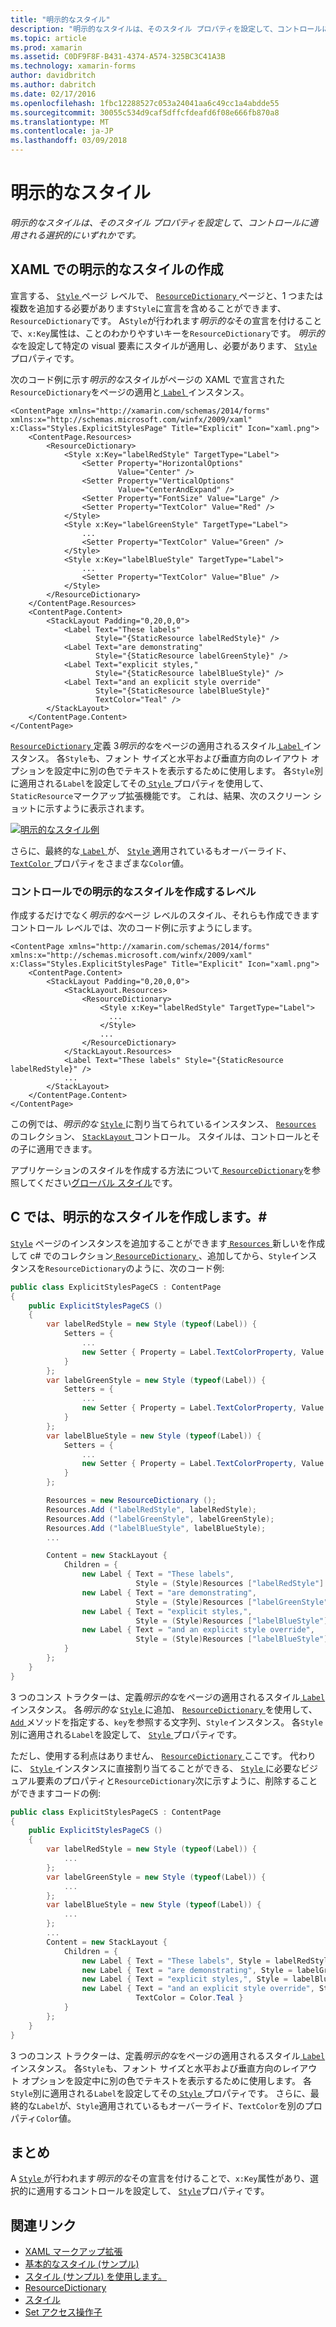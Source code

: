 ```yaml
---
title: "明示的なスタイル"
description: "明示的なスタイルは、そのスタイル プロパティを設定して、コントロールに適用される選択的にいずれかです。"
ms.topic: article
ms.prod: xamarin
ms.assetid: C0DF9F8F-B431-4374-A574-325BC3C41A3B
ms.technology: xamarin-forms
author: davidbritch
ms.author: dabritch
ms.date: 02/17/2016
ms.openlocfilehash: 1fbc12288527c053a24041aa6c49cc1a4abdde55
ms.sourcegitcommit: 30055c534d9caf5dffcfdeafd6f08e666fb870a8
ms.translationtype: MT
ms.contentlocale: ja-JP
ms.lasthandoff: 03/09/2018
---
```

# <a name="explicit-styles"></a>明示的なスタイル

_明示的なスタイルは、そのスタイル プロパティを設定して、コントロールに適用される選択的にいずれかです。_

## <a name="creating-an-explicit-style-in-xaml"></a>XAML での明示的なスタイルの作成

宣言する、 [ `Style` ](https://developer.xamarin.com/api/type/Xamarin.Forms.Style/)ページ レベルで、 [ `ResourceDictionary` ](https://developer.xamarin.com/api/type/Xamarin.Forms.ResourceDictionary/)ページと、1 つまたは複数を追加する必要があります`Style`に宣言を含めることができます、`ResourceDictionary`です。 A`Style`が行われます*明示的な*その宣言を付けることで、`x:Key`属性は、ことのわかりやすいキーを`ResourceDictionary`です。 *明示的な*を設定して特定の visual 要素にスタイルが適用し、必要があります、 [ `Style` ](https://developer.xamarin.com/api/property/Xamarin.Forms.VisualElement.Style/)プロパティです。

次のコード例に示す*明示的な*スタイルがページの XAML で宣言された`ResourceDictionary`をページの適用と[ `Label` ](https://developer.xamarin.com/api/type/Xamarin.Forms.Label/)インスタンス。

```xaml
<ContentPage xmlns="http://xamarin.com/schemas/2014/forms" xmlns:x="http://schemas.microsoft.com/winfx/2009/xaml" x:Class="Styles.ExplicitStylesPage" Title="Explicit" Icon="xaml.png">
    <ContentPage.Resources>
        <ResourceDictionary>
            <Style x:Key="labelRedStyle" TargetType="Label">
                <Setter Property="HorizontalOptions"
                        Value="Center" />
                <Setter Property="VerticalOptions"
                        Value="CenterAndExpand" />
                <Setter Property="FontSize" Value="Large" />
                <Setter Property="TextColor" Value="Red" />
            </Style>
            <Style x:Key="labelGreenStyle" TargetType="Label">
                ...
                <Setter Property="TextColor" Value="Green" />
            </Style>
            <Style x:Key="labelBlueStyle" TargetType="Label">
                ...
                <Setter Property="TextColor" Value="Blue" />
            </Style>
        </ResourceDictionary>
    </ContentPage.Resources>
    <ContentPage.Content>
        <StackLayout Padding="0,20,0,0">
            <Label Text="These labels"
                   Style="{StaticResource labelRedStyle}" />
            <Label Text="are demonstrating"
                   Style="{StaticResource labelGreenStyle}" />
            <Label Text="explicit styles,"
                   Style="{StaticResource labelBlueStyle}" />
            <Label Text="and an explicit style override"
                   Style="{StaticResource labelBlueStyle}"
                   TextColor="Teal" />
        </StackLayout>
    </ContentPage.Content>
</ContentPage>
```

[ `ResourceDictionary` ](https://developer.xamarin.com/api/type/Xamarin.Forms.ResourceDictionary/)定義 3*明示的な*をページの適用されるスタイル[ `Label` ](https://developer.xamarin.com/api/type/Xamarin.Forms.Label/)インスタンス。 各`Style`も、フォント サイズと水平および垂直方向のレイアウト オプションを設定中に別の色でテキストを表示するために使用します。 各`Style`別に適用される`Label`を設定してその[ `Style` ](https://developer.xamarin.com/api/property/Xamarin.Forms.VisualElement.Style/)プロパティを使用して、`StaticResource`マークアップ拡張機能です。 これは、結果、次のスクリーン ショットに示すように表示されます。

[![](explicit-images/explicit-styles.png "明示的なスタイル例")](explicit-images/explicit-styles-large.png#lightbox "明示的なスタイルの例")

さらに、最終的な[ `Label` ](https://developer.xamarin.com/api/type/Xamarin.Forms.Label/)が、 [ `Style` ](https://developer.xamarin.com/api/type/Xamarin.Forms.Style/)適用されているもオーバーライド、 [ `TextColor` ](https://developer.xamarin.com/api/property/Xamarin.Forms.Label.TextColor/)プロパティをさまざまな`Color`値。

### <a name="creating-an-explicit-style-at-the-control-level"></a>コントロールでの明示的なスタイルを作成するレベル

作成するだけでなく*明示的な*ページ レベルのスタイル、それらも作成できますコントロール レベルでは、次のコード例に示すようにします。

```xaml
<ContentPage xmlns="http://xamarin.com/schemas/2014/forms" xmlns:x="http://schemas.microsoft.com/winfx/2009/xaml" x:Class="Styles.ExplicitStylesPage" Title="Explicit" Icon="xaml.png">
    <ContentPage.Content>
        <StackLayout Padding="0,20,0,0">
            <StackLayout.Resources>
                <ResourceDictionary>
                    <Style x:Key="labelRedStyle" TargetType="Label">
                      ...
                    </Style>
                    ...
                </ResourceDictionary>
            </StackLayout.Resources>
            <Label Text="These labels" Style="{StaticResource labelRedStyle}" />
            ...
        </StackLayout>
    </ContentPage.Content>
</ContentPage>
```

この例では、*明示的な* [ `Style` ](https://developer.xamarin.com/api/type/Xamarin.Forms.Style/)に割り当てられているインスタンス、 [ `Resources` ](https://developer.xamarin.com/api/property/Xamarin.Forms.VisualElement.Resources/)のコレクション、 [ `StackLayout` ](https://developer.xamarin.com/api/type/Xamarin.Forms.StackLayout/)コントロール。 スタイルは、コントロールとその子に適用できます。

アプリケーションのスタイルを作成する方法について[ `ResourceDictionary`](https://developer.xamarin.com/api/type/Xamarin.Forms.ResourceDictionary/)を参照してください[グローバル スタイル](~/xamarin-forms/user-interface/styles/application.md)です。

## <a name="creating-an-explicit-style-in-c35"></a>C では、明示的なスタイルを作成します。&#35;

[`Style`](https://developer.xamarin.com/api/type/Xamarin.Forms.Style/) ページのインスタンスを追加することができます[ `Resources` ](https://developer.xamarin.com/api/property/Xamarin.Forms.VisualElement.Resources/)新しいを作成して c# でのコレクション[ `ResourceDictionary` ](https://developer.xamarin.com/api/type/Xamarin.Forms.ResourceDictionary/)、追加してから、`Style`インスタンスを`ResourceDictionary`のように、次のコード例:

```csharp
public class ExplicitStylesPageCS : ContentPage
{
    public ExplicitStylesPageCS ()
    {
        var labelRedStyle = new Style (typeof(Label)) {
            Setters = {
                ...
                new Setter { Property = Label.TextColorProperty, Value = Color.Red  }
            }
        };
        var labelGreenStyle = new Style (typeof(Label)) {
            Setters = {
                ...
                new Setter { Property = Label.TextColorProperty, Value = Color.Green }
            }
        };
        var labelBlueStyle = new Style (typeof(Label)) {
            Setters = {
                ...
                new Setter { Property = Label.TextColorProperty, Value = Color.Blue }
            }
        };

        Resources = new ResourceDictionary ();
        Resources.Add ("labelRedStyle", labelRedStyle);
        Resources.Add ("labelGreenStyle", labelGreenStyle);
        Resources.Add ("labelBlueStyle", labelBlueStyle);
        ...

        Content = new StackLayout {
            Children = {
                new Label { Text = "These labels",
                            Style = (Style)Resources ["labelRedStyle"] },
                new Label { Text = "are demonstrating",
                            Style = (Style)Resources ["labelGreenStyle"] },
                new Label { Text = "explicit styles,",
                            Style = (Style)Resources ["labelBlueStyle"] },
                new Label { Text = "and an explicit style override",
                            Style = (Style)Resources ["labelBlueStyle"], TextColor = Color.Teal }
            }
        };
    }
}
```

3 つのコンス トラクターは、定義*明示的な*をページの適用されるスタイル[ `Label` ](https://developer.xamarin.com/api/type/Xamarin.Forms.Label/)インスタンス。 各*明示的な* [ `Style` ](https://developer.xamarin.com/api/type/Xamarin.Forms.Style/)に追加、 [ `ResourceDictionary` ](https://developer.xamarin.com/api/type/Xamarin.Forms.ResourceDictionary/)を使用して、 [ `Add` ](https://developer.xamarin.com/api/member/Xamarin.Forms.ResourceDictionary.Add/p/System.String/System.Object/)メソッドを指定する、`key`を参照する文字列、`Style`インスタンス。 各`Style`別に適用される`Label`を設定して、 [ `Style` ](https://developer.xamarin.com/api/property/Xamarin.Forms.VisualElement.Style/)プロパティです。

ただし、使用する利点はありません、 [ `ResourceDictionary` ](https://developer.xamarin.com/api/type/Xamarin.Forms.ResourceDictionary/)ここです。 代わりに、 [ `Style` ](https://developer.xamarin.com/api/type/Xamarin.Forms.Style/)インスタンスに直接割り当てることができる、 [ `Style` ](https://developer.xamarin.com/api/property/Xamarin.Forms.VisualElement.Style/)に必要なビジュアル要素のプロパティと`ResourceDictionary`次に示すように、削除することができますコードの例:

```csharp
public class ExplicitStylesPageCS : ContentPage
{
    public ExplicitStylesPageCS ()
    {
        var labelRedStyle = new Style (typeof(Label)) {
            ...
        };
        var labelGreenStyle = new Style (typeof(Label)) {
            ...
        };
        var labelBlueStyle = new Style (typeof(Label)) {
            ...
        };
        ...
        Content = new StackLayout {
            Children = {
                new Label { Text = "These labels", Style = labelRedStyle },
                new Label { Text = "are demonstrating", Style = labelGreenStyle },
                new Label { Text = "explicit styles,", Style = labelBlueStyle },
                new Label { Text = "and an explicit style override", Style = labelBlueStyle,
                            TextColor = Color.Teal }
            }
        };
    }
}
```

3 つのコンス トラクターは、定義*明示的な*をページの適用されるスタイル[ `Label` ](https://developer.xamarin.com/api/type/Xamarin.Forms.Label/)インスタンス。 各`Style`も、フォント サイズと水平および垂直方向のレイアウト オプションを設定中に別の色でテキストを表示するために使用します。 各`Style`別に適用される`Label`を設定してその[ `Style` ](https://developer.xamarin.com/api/property/Xamarin.Forms.VisualElement.Style/)プロパティです。 さらに、最終的な`Label`が、`Style`適用されているもオーバーライド、`TextColor`を別のプロパティ`Color`値。

## <a name="summary"></a>まとめ

A [ `Style` ](https://developer.xamarin.com/api/type/Xamarin.Forms.Style/)が行われます*明示的な*その宣言を付けることで、`x:Key`属性があり、選択的に適用するコントロールを設定して、 [ `Style`](https://developer.xamarin.com/api/property/Xamarin.Forms.VisualElement.Style/)プロパティです。



## <a name="related-links"></a>関連リンク

- [XAML マークアップ拡張](~/xamarin-forms/xaml/xaml-basics/xaml-markup-extensions.md)
- [基本的なスタイル (サンプル)](https://developer.xamarin.com/samples/xamarin-forms/UserInterface/Styles/BasicStyles/)
- [スタイル (サンプル) を使用します。](https://developer.xamarin.com/samples/xamarin-forms/WorkingWithStyles/)
- [ResourceDictionary](https://developer.xamarin.com/api/type/Xamarin.Forms.ResourceDictionary/)
- [スタイル](https://developer.xamarin.com/api/type/Xamarin.Forms.Style/)
- [Set アクセス操作子](https://developer.xamarin.com/api/type/Xamarin.Forms.Setter/)
